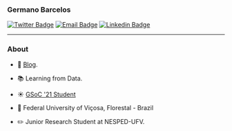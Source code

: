 ### Germano Barcelos

[![Twitter Badge](https://img.shields.io/badge/-gegen07-1ca0f1?style=flat&logo=twitter&logoColor=white&link=https://twitter.com/gegen_07)](https://twitter.com/gegen_07)
[![Email Badge](https://img.shields.io/badge/-Email-d44638?style=flat&logo=Gmail&logoColor=white&link=mailto:gegenbarcelos@gmail.com)](mailto:gegenbarcelos@gmail.com)
[![Linkedin Badge](https://img.shields.io/badge/-LinkedIn-blue?style=flat&logo=Linkedin&logoColor=white&link=https://www.linkedin.com/in/germano-b-534b6a138/)](https://www.linkedin.com/in/germano-barcelos/)

---
### About

- :memo: [Blog](https://gegen07.github.io/#/blog).

- :books: Learning from Data.

- :sunny: [GSoC '21 Student](https://summerofcode.withgoogle.com/projects/#6451566590033920)
 
- :school: Federal University of Viçosa, Florestal - Brazil

- :pencil2: Junior Research Student at NESPED-UFV.

